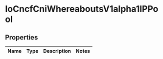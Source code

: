 
# IoCncfCniWhereaboutsV1alpha1IPPool

## Properties
Name | Type | Description | Notes
------------ | ------------- | ------------- | -------------




